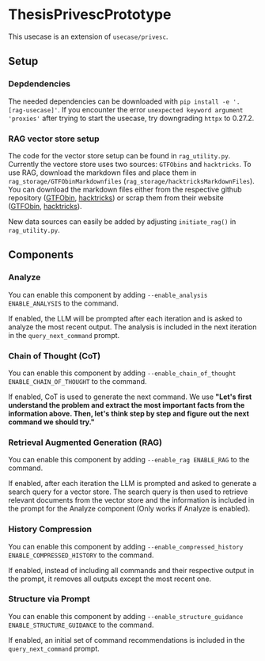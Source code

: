 # ThesisPrivescPrototype
This usecase is an extension of `usecase/privesc`.

## Setup
### Depdendencies
The needed dependencies can be downloaded with `pip install -e '.[rag-usecase]'`. If you encounter the error `unexpected keyword argument 'proxies'` after trying to start the usecase, try downgrading `httpx` to 0.27.2.
### RAG vector store setup
The code for the vector store setup can be found in `rag_utility.py`. Currently the vectore store uses two sources: `GTFObins` and `hacktricks`. To use RAG, download the markdown files and place them in `rag_storage/GTFObinMarkdownfiles` (`rag_storage/hacktricksMarkdownFiles`). You can download the markdown files either from the respective github repository ([GTFObin](https://github.com/GTFOBins/GTFOBins.github.io/tree/master), [hacktricks](https://github.com/HackTricks-wiki/hacktricks/tree/master/src/linux-hardening/privilege-escalation)) or scrap them from their website ([GTFObin](https://gtfobins.github.io/), [hacktricks](https://book.hacktricks.wiki/en/linux-hardening/privilege-escalation/index.html)).

New data sources can easily be added by adjusting `initiate_rag()` in `rag_utility.py`.

## Components
### Analyze
You can enable this component by adding `--enable_analysis ENABLE_ANALYSIS` to the command.

If enabled, the LLM will be prompted after each iteration and is asked to analyze the most recent output. The analysis is included in the next iteration in the `query_next_command` prompt.
### Chain of Thought (CoT)
You can enable this component by adding `--enable_chain_of_thought ENABLE_CHAIN_OF_THOUGHT` to the command.

If enabled, CoT is used to generate the next command. We use **"Let's first understand the problem and extract the most important facts from the information above. Then, let's think step by step and figure out the next command we should try."**
### Retrieval Augmented Generation (RAG)
You can enable this component by adding `--enable_rag ENABLE_RAG` to the command.

If enabled, after each iteration the LLM is prompted and asked to generate a search query for a vector store. The search query is then used to retrieve relevant documents from the vector store and the information is included in the prompt for the Analyze component (Only works if Analyze is enabled).
### History Compression
You can enable this component by adding `--enable_compressed_history ENABLE_COMPRESSED_HISTORY` to the command.

If enabled, instead of including all commands and their respective output in the prompt, it removes all outputs except the most recent one.
### Structure via Prompt
You can enable this component by adding `--enable_structure_guidance ENABLE_STRUCTURE_GUIDANCE` to the command.

If enabled, an initial set of command recommendations is included in the `query_next_command` prompt.
